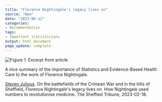 ```yaml
---
title: "Florence Nightingale's legacy lives on"
source: "New"
date: "2023-06-12"
categories:
- Recommendation
tags:
- Important statisticians
output: html_document
page_update: complete
---
```


![Figure 1. Excerpt from article](http://www.pmean.com/new-images/23/nightingale-legacy-01.png)

<div class="notes">

A nice summary of the importance of Statistics and Evidence-Based Health Care to the work of Florence Nightingale.

[Steven Julious][jul1]. On the battlefields of the Crimean War and in the hills of Sheffield, Florence Nightingale's legacy lives on. How Nightingale used numbers to revolutionise medicine. The Sheffied Tribune, 2023-02-18.

[jul1]: https://www.sheffieldtribune.co.uk/p/on-the-battlefields-of-the-crimean

</div>
